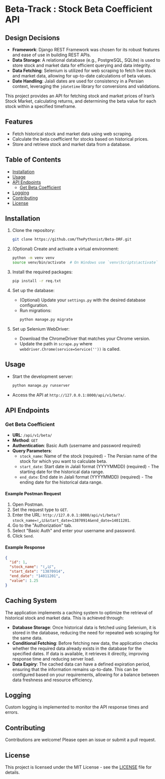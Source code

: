 # Beta-Track : Stock Beta Coefficient API

## Design Decisions

- **Framework**: Django REST Framework was chosen for its robust features and ease of use in building REST APIs.
- **Data Storage**: A relational database (e.g., PostgreSQL, SQLite) is used to store stock and market data for
  efficient querying and data integrity.
- **Data Fetching**: Selenium is utilized for web scraping to fetch live stock and market data, allowing for up-to-date
  calculations of beta values.
- **Date Handling**: Jalali dates are used for consistency in a Persian context, leveraging the `jdatetime` library for
  conversions and validations.

This project provides an API for fetching stock and market prices of Iran’s Stock Market, calculating returns, and determining the beta value
for each stock within a specified timeframe.

## Features

- Fetch historical stock and market data using web scraping.
- Calculate the beta coefficient for stocks based on historical prices.
- Store and retrieve stock and market data from a database.

## Table of Contents

- [Installation](#installation)
- [Usage](#usage)
- [API Endpoints](#api-endpoints)
    - [Get Beta Coefficient](#get-beta-coefficient)
- [Logging](#logging)
- [Contributing](#contributing)
- [License](#license)

## Installation

1. Clone the repository:
   ```bash
   git clone https://github.com/ThePythonist/Beta-DRF.git
   ```

2. (Optional) Create and activate a virtual environment:
   ```bash
   python -m venv venv
   source venv/bin/activate  # On Windows use `venv\Scripts\activate`
   ```

3. Install the required packages:
   ```bash
   pip install -r req.txt
   ```

4. Set up the database:
    - (Optional) Update your `settings.py` with the desired database configuration.
    - Run migrations:
      ```bash
      python manage.py migrate
      ```

5. Set up Selenium WebDriver:
    - Download the ChromeDriver that matches your Chrome version.
    - Update the path in `scrape.py` where `webdriver.Chrome(service=Service(''))` is called.

## Usage

- Start the development server:
  ```bash
  python manage.py runserver
  ```

- Access the API at `http://127.0.0.1:8000/api/v1/beta/`.

## API Endpoints

### Get Beta Coefficient

- **URL**: `/api/v1/beta/`
- **Method**: `GET`
- **Authentication**: Basic Auth (username and password required)
- **Query Parameters**:
    - `stock_name`: Name of the stock (required) - The Persian name of the stock for which you want to calculate beta.
    - `start_date`: Start date in Jalali format (YYYYMMDD) (required) - The starting date for the historical data range.
    - `end_date`: End date in Jalali format (YYYYMMDD) (required) - The ending date for the historical data range.

#### Example Postman Request

1. Open Postman.
2. Set the request type to `GET`.
3. Enter the URL: `http://127.0.0.1:8000/api/v1/beta/?stock_name=کارا&start_date=13870914&end_date=14011201`.
4. Go to the "Authorization" tab.
5. Select "Basic Auth" and enter your username and password.
6. Click `Send`.

#### Example Response

```json
{
  "id": 1,
  "stock_name": "کارا",
  "start_date": "13870914",
  "end_date": "14011201",
  "value": 1.25
}
```

## Caching System

The application implements a caching system to optimize the retrieval of historical stock and market data. This is
achieved through:

- **Database Storage**: Once historical data is fetched using Selenium, it is stored in the database, reducing the need
  for repeated web scraping for the same data.
- **Conditional Fetching**: Before fetching new data, the application checks whether the required data already exists in
  the database for the specified dates. If data is available, it retrieves it directly, improving response time and
  reducing server load.
- **Data Expiry**: The cached data can have a defined expiration period, ensuring that the information remains
  up-to-date. This can be configured based on your requirements, allowing for a balance between data freshness and
  resource efficiency.

## Logging

Custom logging is implemented to monitor the API response times and errors.

## Contributing

Contributions are welcome! Please open an issue or submit a pull request.

## License

This project is licensed under the MIT License - see the [LICENSE](LICENSE) file for details.
